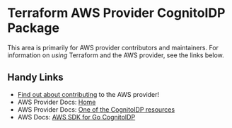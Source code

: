 # Terraform AWS Provider CognitoIDP Package

This area is primarily for AWS provider contributors and maintainers. For information on _using_ Terraform and the AWS provider, see the links below.


## Handy Links

* [Find out about contributing](https://hashicorp.github.io/terraform-provider-aws/#contribute) to the AWS provider!
* AWS Provider Docs: [Home](https://registry.terraform.io/providers/hashicorp/aws/latest/docs)
* AWS Provider Docs: [One of the CognitoIDP resources](https://registry.terraform.io/providers/hashicorp/aws/latest/docs/resources/cognito_identity_provider)
* AWS Docs: [AWS SDK for Go CognitoIDP](https://docs.aws.amazon.com/sdk-for-go/api/service/cognitoidentityprovider/)
